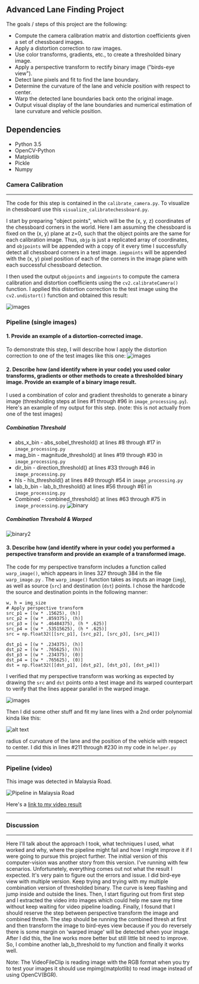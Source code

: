 **Advanced Lane Finding Project**
---
The goals / steps of this project are the following:

* Compute the camera calibration matrix and distortion coefficients given a set of chessboard images.
* Apply a distortion correction to raw images.
* Use color transforms, gradients, etc., to create a thresholded binary image.
* Apply a perspective transform to rectify binary image ("birds-eye view").
* Detect lane pixels and fit to find the lane boundary.
* Determine the curvature of the lane and vehicle position with respect to center.
* Warp the detected lane boundaries back onto the original image.
* Output visual display of the lane boundaries and numerical estimation of lane curvature and vehicle position.

Dependencies
---
- Python 3.5
- OpenCV-Python
- Matplotlib
- Pickle
- Numpy


[image1]: ./examples/undistort_output.png "Undistorted"
[image2]: ./test_images/test1.jpg "Road Transformed"
[image3]: ./examples/binary_combo_example.jpg "Binary Example"
[image4]: ./examples/warped_straight_lines.jpg "Warp Example"
[image5]: ./examples/color_fit_lines.jpg "Fit Visual"
[image6]: ./examples/example_output.jpg "Output"
[video1]: ./project_video.mp4 "Video"


### Camera Calibration
---
The code for this step is contained in the `calibrate_camera.py`. To visualize in chessboard use this `visualize_calibratechessboard.py`.

I start by preparing "object points", which will be the (x, y, z) coordinates of the chessboard corners in the world. Here I am assuming the chessboard is fixed on the (x, y) plane at z=0, such that the object points are the same for each calibration image.  Thus, `objp` is just a replicated array of coordinates, and `objpoints` will be appended with a copy of it every time I successfully detect all chessboard corners in a test image.  `imgpoints` will be appended with the (x, y) pixel position of each of the corners in the image plane with each successful chessboard detection.  

I then used the output `objpoints` and `imgpoints` to compute the camera calibration and distortion coefficients using the `cv2.calibrateCamera()` function.  I applied this distortion correction to the test image using the `cv2.undistort()` function and obtained this result: 

![images](./examples/calibration.png)

### Pipeline (single images)

#### 1. Provide an example of a distortion-corrected image.
To demonstrate this step, I will describe how I apply the distortion correction to one of the test images like this one:
![images](./examples/undistort.png)
#### 2. Describe how (and identify where in your code) you used color transforms, gradients or other methods to create a thresholded binary image.  Provide an example of a binary image result.
I used a combination of color and gradient thresholds to generate a binary image (thresholding steps at lines #1 through #96 in `image_processing.py`).  Here's an example of my output for this step.  (note: this is not actually from one of the test images)

##### Combination Threshold
- abs_x_bin - abs_sobel_threshold() at lines #8 through #17 in `image_processing.py`
- mag_bin - magnitude_threshold() at lines #19 through #30 in `image_processing.py`
- dir_bin - direction_threshold() at lines #33 through #46 in `image_processing.py`
- hls - hls_threshold() at lines #49 through #54 in `image_processing.py`
- lab_b_bin - lab_b_threshold() at lines #56 through #61 in `image_processing.py`
- Combined - combined_threshold() at lines #63 through #75 in `image_processing.py`
![binary](./examples/binary.png)
##### Combination Threshold & Warped
![binary2](./examples/binary2.png)

#### 3. Describe how (and identify where in your code) you performed a perspective transform and provide an example of a transformed image.

The code for my perspective transform includes a function called `warp_image()`, which appears in lines 327 through 384 in the file `warp_image.py` .  The `warp_image()` function takes as inputs an image (`img`), as well as source (`src`) and destination (`dst`) points.  I chose the hardcode the source and destination points in the following manner:

```
w, h = img_size
# Apply perspective transform
src_p1 = [(w * .15625), (h)]
src_p2 = [(w * .859375), (h)]
src_p3 = [(w * .46484375), (h * .625)]
src_p4 = [(w * .53515625), (h * .625)]
src = np.float32([[src_p1], [src_p2], [src_p3], [src_p4]])

dst_p1 = [(w * .234375), (h)]
dst_p2 = [(w * .765625), (h)]
dst_p3 = [(w * .234375), (0)]
dst_p4 = [(w * .765625), (0)]
dst = np.float32([[dst_p1], [dst_p2], [dst_p3], [dst_p4]])
```

I verified that my perspective transform was working as expected by drawing the `src` and `dst` points onto a test image and its warped counterpart to verify that the lines appear parallel in the warped image.

![images](./examples/undistort.png)


Then I did some other stuff and fit my lane lines with a 2nd order polynomial kinda like this:

![alt text][image5]

radius of curvature of the lane and the position of the vehicle with respect to center.
I did this in lines #211 through #230 in my code in `helper.py`

---

### Pipeline (video)
This image was detected in Malaysia Road.

![Pipeline in Malaysia Road](./examples/malaysiaroadwithindex.png)

Here's a [link to my video result](./project_video_out.mp4)

---

### Discussion
---

Here I'll talk about the approach I took, what techniques I used, what worked and why, where the pipeline might fail and how I might improve it if I were going to pursue this project further. The initial version of this computer-vision was another story from this version. I've running with few scenarios. Unfortunetely, everything comes out not what the result I expected. It's very pain to figure out the errors and issue. I did bird-eye view with multiple version. Keep trying and trying with my multiple combination version of thresholded binary. The curve is keep flashing and jump inside and outside the lines. Then, I start figuring out from first step and I extracted the video into images which could help me save my time without keep waiting for video pipeline loading. Finally, I fosund that I should reserve the step between perspective transform the image and combined thresh. The step should be running the combined thresh at first and then transform the image to bird-eyes view because if you do reversely there is some margin on 'warped image' will be detected when your image. After I did this, the line works more better but still little bit need to improve. So, I combine another lab_b_threshold to my function and finally it works well. 

Note: The VideoFileClip is reading image with the RGB format when you try to test your images it should use mpimg(matplotlib) to read image instead of using OpenCV(BGR).